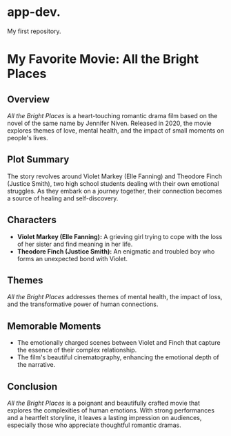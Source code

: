 # app-dev.
My first repository.

# **My Favorite Movie: All the Bright Places**

## Overview
*All the Bright Places* is a heart-touching romantic drama film based on the novel of the same name by Jennifer Niven. Released in 2020, the movie explores themes of love, mental health, and the impact of small moments on people's lives.

## Plot Summary
The story revolves around Violet Markey (Elle Fanning) and Theodore Finch (Justice Smith), two high school students dealing with their own emotional struggles. As they embark on a journey together, their connection becomes a source of healing and self-discovery.

## Characters
- **Violet Markey (Elle Fanning):** A grieving girl trying to cope with the loss of her sister and find meaning in her life.
- **Theodore Finch (Justice Smith):** An enigmatic and troubled boy who forms an unexpected bond with Violet.

## Themes
*All the Bright Places* addresses themes of mental health, the impact of loss, and the transformative power of human connections.


## Memorable Moments
- The emotionally charged scenes between Violet and Finch that capture the essence of their complex relationship.
- The film's beautiful cinematography, enhancing the emotional depth of the narrative.

## Conclusion
*All the Bright Places* is a poignant and beautifully crafted movie that explores the complexities of human emotions. With strong performances and a heartfelt storyline, it leaves a lasting impression on audiences, especially those who appreciate thoughtful romantic dramas.
